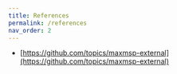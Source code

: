 ```yaml
---
title: References
permalink: /references
nav_order: 2
---
```


- [https://github.com/topics/maxmsp-external](https://github.com/topics/maxmsp-external)